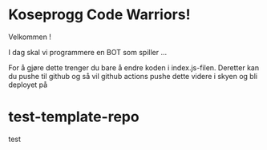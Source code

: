 # Koseprogg Code Warriors!

Velkommen <name-prefix>!

I dag skal vi programmere en BOT som spiller ...

For å gjøre dette trenger du bare å endre koden i index.js-filen. Deretter kan du pushe til github og så vil github actions pushe dette videre i skyen og bli deployet på <function-name>

# test-template-repo

test
